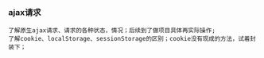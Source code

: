 ### ajax请求
    了解原生ajax请求、请求的各种状态，情况；后续到了做项目具体再实际操作;
    了解cookie、localStorage、sessionStorage的区别；cookie没有现成的方法，试着封装下；